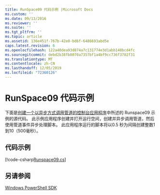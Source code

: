 ```yaml
---
title: RunSpace09 代码示例 |Microsoft Docs
ms.custom: ''
ms.date: 09/13/2016
ms.reviewer: ''
ms.suite: ''
ms.tgt_pltfrm: ''
ms.topic: article
ms.assetid: 136e451f-767b-42e0-bd6f-6486693abd5e
caps.latest.revision: 6
ms.openlocfilehash: 122a40dea93d874a7c131774e3d1abb148bcd4fc
ms.sourcegitcommit: debd2b38fb8070a7357bf1a4bf9cc736f3702f31
ms.translationtype: MT
ms.contentlocale: zh-CN
ms.lasthandoff: 12/05/2019
ms.locfileid: "72360126"
---
```

# <a name="runspace09-code-sample"></a>RunSpace09 代码示例

下面是[创建一个以异步方式调用管道的控制台应用程序](https://msdn.microsoft.com/en-us/198c1c94-2a06-457e-93ce-c0d910618e47)中所述的 Runspace09 示例的源代码。 此示例应用程序创建并打开运行空间，创建并异步调用管道，然后使用管道事件异步处理脚本。 此应用程序运行的脚本将以0.5 秒为间隔创建整数1到10（500毫秒）。

## <a name="code-sample"></a>代码示例

[!code-csharp[Runspace09.cs](../../../../powershell-sdk-samples/SDK-2.0/csharp/Runspace09/Runspace09.cs#L11-L113 "Runspace09.cs")]

## <a name="see-also"></a>另请参阅

[Windows PowerShell SDK](../windows-powershell-reference.md)
